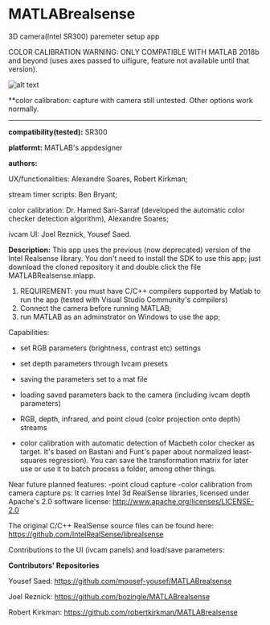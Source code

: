 # MATLABrealsense
3D camera(Intel SR300) paremeter setup app

COLOR CALIBRATION WARNING: ONLY COMPATIBLE WITH MATLAB 2018b and beyond (uses axes passed to uifigure, feature not available until that version).

![alt text](https://github.com/alexandresoaresilva/MATLABrealsense/blob/master/documentation/Capture.PNG)

**color calibration: capture with camera still untested. Other options work normally.
***************************************************************************************************************************************
**compatibility(tested):** SR300

**platformt:** MATLAB's appdesigner

**authors:**

UX/functionalities: Alexandre Soares, Robert Kirkman;

stream timer scripts:  Ben Bryant;

color calibration: Dr. Hamed Sari-Sarraf (developed the automatic color checker detection algorithm), Alexandre Soares;

ivcam UI: Joel Reznick, Yousef Saed.

**Description:**
This app uses the previous (now deprecated) version of the Intel Realsense library. You don't need to install the SDK to use this app; just download the cloned repository it and double click the file MATLABRealsense.mlapp.

1. REQUIREMENT: you must have C/C++ compilers supported by Matlab to run the app (tested with Visual Studio Community's compilers)
2. Connect the camera before running MATLAB; 
3. run MATLAB as an adminstrator on Windows to use the app;

Capabilities:

  - set RGB parameters (brightness, contrast etc) settings
  
  - set depth parameters through Ivcam presets
  
  - saving the parameters set to a mat file
  
  - loading saved parameters back to the camera (including ivcam depth parameters)
  
  - RGB, depth, infrared, and point cloud (color projection onto depth) streams
  
  - color calibration with automatic detection of Macbeth color checker as target. It's based on Bastani and Funt's paper about normalized least-squares regression). You can save the transformation matrix for later use or use it to batch process a folder, among other things.

Near future planned features:
  -point cloud capture
  -color calibration from camera capture
ps: It carries Intel 3d RealSense libraries, licensed under Apache's 2.0 software license:
http://www.apache.org/licenses/LICENSE-2.0

The original C/C++ RealSense source files can be found here:
https://github.com/IntelRealSense/librealsense

Contributions to the UI (ivcam panels) and load/save parameters:

**Contributors' Repositories**

Yousef Saed: https://github.com/moosef-yousef/MATLABrealsense

Joel Reznick: https://github.com/bozingle/MATLABrealsense

Robert Kirkman: https://github.com/robertkirkman/MATLABrealsense
